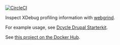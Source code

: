 [![CircleCI](https://circleci.com/gh/dcycle/docker-webgrind.svg?style=svg)](https://circleci.com/gh/dcycle/docker-webgrind)

Inspect XDebug profiling information with [webgrind](https://github.com/jokkedk/webgrind).

For example usage, see [Dcycle Drupal Starterkit](https://github.com/dcycle/starterkit-drupalsite).

See [this project on the Docker Hub](https://hub.docker.com/r/dcycle/webgrind/).

